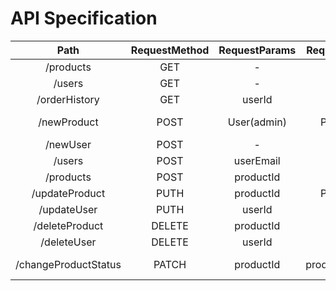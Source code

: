# API Specification

Path | RequestMethod | RequestParams | RequestBody | ResponseCodes | ResponseBody 
:---: | :---: | :---: | :---: | :---: | :---: |
 /products | GET |  -  |  - | OK  | list of products |
 /users | GET | - | - | OK | list of users |
 /orderHistory | GET | userId | - | OK, NotFound | list of order |
 /newProduct | POST | User(admin) | Product | OK, NotAuth, BadReq | - |
 /newUser | POST | - | User | OK, BadReq | - |
 /users | POST | userEmail | - | OK,NotFound | User |
 /products | POST | productId | - | OK, NotFound | Product |
 /updateProduct | PUTH | productId | Product | OK, BadReq | - |
 /updateUser | PUTH | userId | User | OK, BadReq | - |
 /deleteProduct | DELETE | productId | - | OK, NotFound | - |
 /deleteUser | DELETE | userId | - | OK,NotFound | - |
 /changeProductStatus | PATCH | productId | productStatus | OK, BadReq, NotFound | - |
  